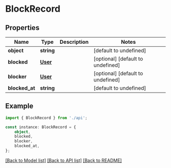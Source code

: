 # BlockRecord


## Properties

Name | Type | Description | Notes
------------ | ------------- | ------------- | -------------
**object** | **string** |  | [default to undefined]
**blocked** | [**User**](User.md) |  | [optional] [default to undefined]
**blocker** | [**User**](User.md) |  | [optional] [default to undefined]
**blocked_at** | **string** |  | [default to undefined]

## Example

```typescript
import { BlockRecord } from './api';

const instance: BlockRecord = {
    object,
    blocked,
    blocker,
    blocked_at,
};
```

[[Back to Model list]](../README.md#documentation-for-models) [[Back to API list]](../README.md#documentation-for-api-endpoints) [[Back to README]](../README.md)
